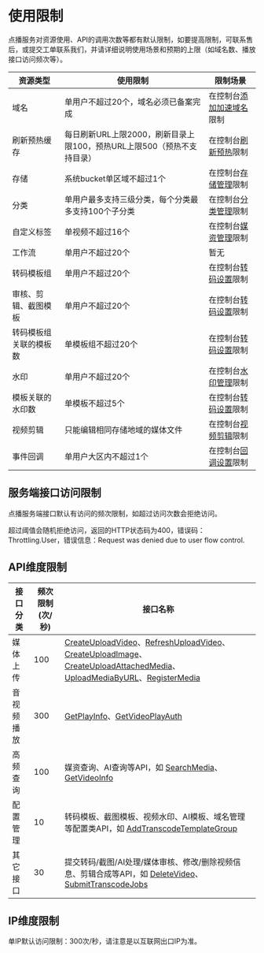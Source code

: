 # 使用限制

点播服务对资源使用、API的调用次数等都有默认限制，如要提高限制，可联系售后，或提交工单联系我们，并请详细说明使用场景和预期的上限（如域名数、播放接口访问频次等）。

|资源类型|使用限制|限制场景|
|----|----|----|
|域名|单用户不超过20个，域名必须已备案完成|在控制台[添加加速域名](/cn.zh-CN/控制台指南/域名管理/域名管理.md)限制|
|刷新预热缓存|每日刷新URL上限2000，刷新目录上限100，预热URL上限500（预热不支持目录）|在控制台[刷新预热](/cn.zh-CN/控制台指南/域名管理/刷新预热.md)限制|
|存储|系统bucket单区域不超过1个|在控制台[存储管理](/cn.zh-CN/控制台指南/配置管理/存储管理.md)限制|
|分类|单用户最多支持三级分类，每个分类最多支持100个子分类|在控制台[分类管理](/cn.zh-CN/控制台指南/配置管理/分类管理.md)限制|
|自定义标签|单视频不超过16个|在控制台[媒资管理](/cn.zh-CN/控制台指南/媒资库/媒资管理.md)限制|
|工作流|单用户不超过20个|暂无|
|转码模板组|单用户不超过20个|在控制台[转码设置](/cn.zh-CN/控制台指南/配置管理/转码设置.md)限制|
|审核、剪辑、截图模板|单用户不超过20个|在控制台[转码设置](/cn.zh-CN/控制台指南/配置管理/转码设置.md)限制|
|转码模板组关联的模板数|单模板组不超过20个|在控制台[转码设置](/cn.zh-CN/控制台指南/配置管理/转码设置.md)限制|
|水印|单用户不超过20个|在控制台[水印管理](/cn.zh-CN/控制台指南/配置管理/水印管理.md)限制|
|模板关联的水印数|单模板不超过5个|在控制台[转码设置](/cn.zh-CN/控制台指南/配置管理/转码设置.md)限制|
|视频剪辑|只能编辑相同存储地域的媒体文件|在控制台[视频剪辑](/cn.zh-CN/控制台指南/制作中心.md)限制|
|事件回调|单用户大区内不超过1个|在控制台[回调设置](/cn.zh-CN/控制台指南/配置管理/回调设置.md)限制|

## 服务端接口访问限制

点播服务端接口默认有访问的频次限制，如超过访问次数会拒绝访问。

超过阈值会随机拒绝访问，返回的HTTP状态码为400，错误码：Throttling.User，错误信息：Request was denied due to user flow control.

## API维度限制

|接口分类|频次限制\(次/秒\)|接口名称|
|----|-----------|----|
|媒体上传|100|[CreateUploadVideo](/cn.zh-CN/服务端API/媒体上传/获取视频上传地址和凭证.md)、[RefreshUploadVideo](/cn.zh-CN/服务端API/媒体上传/刷新视频上传凭证.md)、[CreateUploadImage](/cn.zh-CN/服务端API/媒体上传/获取图片上传地址和凭证.md)、[CreateUploadAttachedMedia](/cn.zh-CN/服务端API/媒体上传/获取辅助媒资上传地址和凭证.md)、[UploadMediaByURL](/cn.zh-CN/服务端API/媒体上传/URL批量拉取上传.md)、[RegisterMedia]()|
|音视频播放|300|[GetPlayInfo](/cn.zh-CN/服务端API/音视频播放/获取视频播放地址.md)、[GetVideoPlayAuth](/cn.zh-CN/服务端API/音视频播放/获取视频播放凭证.md)|
|高频查询|100|媒资查询、AI查询等API，如 [SearchMedia](/cn.zh-CN/服务端API/媒资管理/媒资搜索/搜索媒资信息.md)、[GetVideoInfo](/cn.zh-CN/服务端API/媒资管理/音视频管理/获取视频信息.md)|
|配置管理|10|转码模板、截图模板、视频水印、AI模板、域名管理等配置类API，如 [AddTranscodeTemplateGroup](/cn.zh-CN/服务端API/媒体处理/转码模板/添加转码配置.md)|
|其它接口|30|提交转码/截图/AI处理/媒体审核、修改/删除视频信息、剪辑合成等API，如 [DeleteVideo](/cn.zh-CN/服务端API/媒资管理/音视频管理/删除完整视频.md)、[SubmitTranscodeJobs](/cn.zh-CN/服务端API/媒体处理/发起处理/提交媒体转码作业.md)|

## IP维度限制

单IP默认访问限制：300次/秒，请注意是以互联网出口IP为准。

